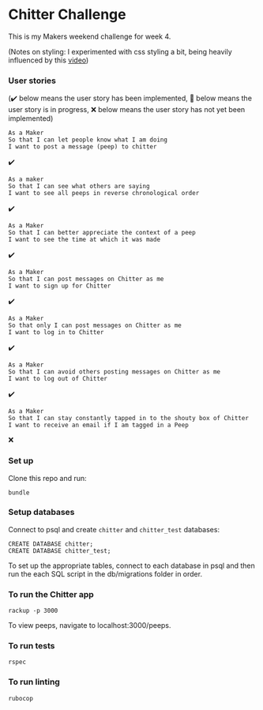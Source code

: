 Chitter Challenge
=================

This is my Makers weekend challenge for week 4.

(Notes on styling: I experimented with css styling a bit, being heavily influenced by this [video](https://www.youtube.com/watch?v=O7WbVj5apxU))

### User stories
(:heavy_check_mark: below means the user story has been implemented, :construction: below means the user story is in progress, :x: below means the user story has not yet been implemented)

```
As a Maker
So that I can let people know what I am doing  
I want to post a message (peep) to chitter
```
:heavy_check_mark:
```
As a maker
So that I can see what others are saying  
I want to see all peeps in reverse chronological order
```
:heavy_check_mark:
```
As a Maker
So that I can better appreciate the context of a peep
I want to see the time at which it was made
```
:heavy_check_mark:
```
As a Maker
So that I can post messages on Chitter as me
I want to sign up for Chitter
```
:heavy_check_mark:
```
As a Maker
So that only I can post messages on Chitter as me
I want to log in to Chitter
```
:heavy_check_mark:
```
As a Maker
So that I can avoid others posting messages on Chitter as me
I want to log out of Chitter
```
:heavy_check_mark:
```
As a Maker
So that I can stay constantly tapped in to the shouty box of Chitter
I want to receive an email if I am tagged in a Peep
```
:x:

### Set up

Clone this repo and run:
```
bundle
```
### Setup databases

Connect to psql and create `chitter` and `chitter_test` databases:
```
CREATE DATABASE chitter;
CREATE DATABASE chitter_test;
```
To set up the appropriate tables, connect to each database in psql and then run the each SQL script in the db/migrations folder in order.

### To run the Chitter app
```
rackup -p 3000
```

To view peeps, navigate to localhost:3000/peeps.

### To run tests
```
rspec
```

### To run linting
```
rubocop
```

